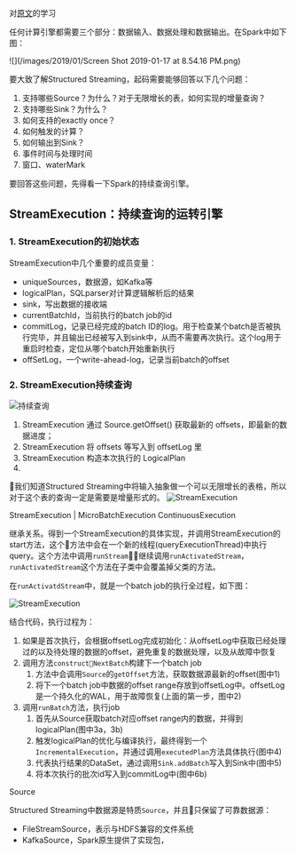 对[原文](https://github.com/lw-lin/CoolplaySpark/blob/master/Structured%20Streaming%20%E6%BA%90%E7%A0%81%E8%A7%A3%E6%9E%90%E7%B3%BB%E5%88%97/1.1%20Structured%20Streaming%20%E5%AE%9E%E7%8E%B0%E6%80%9D%E8%B7%AF%E4%B8%8E%E5%AE%9E%E7%8E%B0%E6%A6%82%E8%BF%B0.md)的学习

任何计算引擎都需要三个部分：数据输入、数据处理和数据输出。在Spark中如下图：

![](/images/2019/01/Screen Shot 2019-01-17 at 8.54.16 PM.png)

要大致了解Structured Streaming，起码需要能够回答以下几个问题：

1. 支持哪些Source？为什么？对于无限增长的表，如何实现的增量查询？
2. 支持哪些Sink？为什么？
3. 如何支持的exactly once？
3. 如何触发的计算？
4. 如何输出到Sink？
5. 事件时间与处理时间
6. 窗口、waterMark

要回答这些问题，先得看一下Spark的持续查询引擎。


## StreamExecution：持续查询的运转引擎


### 1. StreamExecution的初始状态

StreamExecution中几个重要的成员变量：
- uniqueSources，数据源，如Kafka等
- logicalPlan，SQLparser对计算逻辑解析后的结果
- sink，写出数据的接收端
- currentBatchId，当前执行的batch job的id
- commitLog，记录已经完成的batch ID的log。用于检查某个batch是否被执行完毕，并且输出已经被写入到sink中，从而不需要再次执行。这个log用于重启时检查，定位从哪个batch开始重新执行
- offSetLog，一个write-ahead-log，记录当前batch的offset


### 2. StreamExecution持续查询

![持续查询](https://github.com/lw-lin/CoolplaySpark/blob/master/Structured%20Streaming%20%E6%BA%90%E7%A0%81%E8%A7%A3%E6%9E%90%E7%B3%BB%E5%88%97/1.imgs/110.png)

1. StreamExecution 通过 Source.getOffset() 获取最新的 offsets，即最新的数据进度；
2. StreamExecution 将 offsets 等写入到 offsetLog 里
3. StreamExecution 构造本次执行的 LogicalPlan
4.

我们知道Structured Streaming中将输入抽象做一个可以无限增长的表格，所以对于这个表的查询一定是需要是增量形式的。
![StreamExecution](https://github.com/lw-lin/CoolplaySpark/blob/master/Structured%20Streaming%20%E6%BA%90%E7%A0%81%E8%A7%A3%E6%9E%90%E7%B3%BB%E5%88%97/1.imgs/100.png)





StreamExecution
  |
MicroBatchExecution   ContinuousExecution

继承关系。得到一个StreamExecution的具体实现，并调用StreamExecution的start方法，这个方法中会在一个新的线程(queryExecutionThread)中执行query。这个方法中调用`runStream`，继续调用`runActivatedStream`，`runActivatedStream`这个方法在子类中会覆盖掉父类的方法。

在`runActivatdStream`中，就是一个batch job的执行全过程，如下图：

![StreamExecution](https://github.com/lw-lin/CoolplaySpark/blob/master/Structured%20Streaming%20%E6%BA%90%E7%A0%81%E8%A7%A3%E6%9E%90%E7%B3%BB%E5%88%97/1.imgs/110.png)

结合代码，执行过程为：

1. 如果是首次执行，会根据offsetLog完成初始化：从offsetLog中获取已经处理过的以及待处理的数据的offset，避免重复的数据处理，以及从故障中恢复
2. 调用方法`constructNextBatch`构建下一个batch job
    1. 方法中会调用`Source`的`getOffset`方法，获取数据源最新的offset(图中1)
    2. 将下一个batch job中数据的offset range存放到offsetLog中。offsetLog是一个持久化的WAL，用于故障恢复(上面的第一步，图中2)
3. 调用`runBatch`方法，执行job
    1. 首先从Source获取batch对应offset range内的数据，并得到logicalPlan(图中3a，3b)
    2. 触发logicalPlan的优化与编译执行，最终得到一个`IncrementalExecution`，并通过调用`executedPlan`方法具体执行(图中4)
    3. 代表执行结果的DataSet，通过调用`Sink.addBatch`写入到Sink中(图中5)
    4. 将本次执行的批次id写入到commitLog中(图中6b)


Source

Structured Streaming中数据源是特质`Source`，并且只保留了可靠数据源：
- FileStreamSource，表示与HDFS兼容的文件系统
- KafkaSource，Spark原生提供了实现包，
